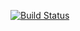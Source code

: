 [![Build Status](https://travis-ci.com/MarcusJyl/eksamenssjov.svg?branch=main)](https://travis-ci.com/MarcusJyl/eksamenssjov)
